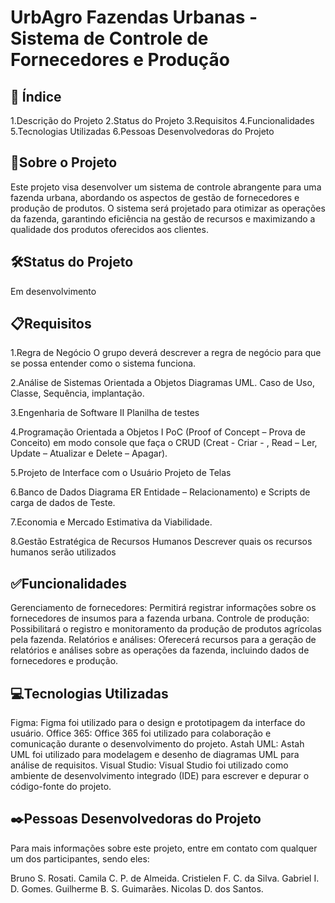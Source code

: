 # UrbAgro Fazendas Urbanas - Sistema de Controle de Fornecedores e Produção 

## 🚀 Índice
1.Descrição do Projeto
2.Status do Projeto
3.Requisitos
4.Funcionalidades
5.Tecnologias Utilizadas
6.Pessoas Desenvolvedoras do Projeto

## 📄Sobre o Projeto
Este projeto visa desenvolver um sistema de controle abrangente para uma fazenda urbana, abordando os aspectos de gestão de fornecedores e produção de produtos. O sistema será projetado para otimizar as operações da fazenda, garantindo eficiência na gestão de recursos e maximizando a qualidade dos produtos oferecidos aos clientes.

## 🛠️Status do Projeto
Em desenvolvimento

## 📋Requisitos

1.Regra de Negócio 
O grupo deverá descrever a regra de negócio para que se possa entender como o sistema funciona.

2.Análise de Sistemas Orientada a Objetos 
Diagramas UML. Caso de Uso, Classe, Sequência, implantação.

3.Engenharia de Software II 
Planilha de testes

4.Programação Orientada a Objetos I 
PoC (Proof of Concept – Prova de Conceito) em modo console que faça o CRUD (Creat - Criar - , Read – Ler, Update – Atualizar e Delete – Apagar).

5.Projeto de Interface com o Usuário 
Projeto de Telas

6.Banco de Dados 
Diagrama ER Entidade – Relacionamento) e Scripts de carga de dados de Teste.

7.Economia e Mercado 
Estimativa da Viabilidade.

8.Gestão Estratégica de Recursos Humanos 
Descrever quais os recursos humanos serão utilizados

## ✅Funcionalidades
Gerenciamento de fornecedores: Permitirá registrar informações sobre os fornecedores de insumos para a fazenda urbana.
Controle de produção: Possibilitará o registro e monitoramento da produção de produtos agrícolas pela fazenda.
Relatórios e análises: Oferecerá recursos para a geração de relatórios e análises sobre as operações da fazenda, incluindo dados de fornecedores e produção.

## 💻Tecnologias Utilizadas

Figma: Figma foi utilizado para o design e prototipagem da interface do usuário.
Office 365: Office 365 foi utilizado para colaboração e comunicação durante o desenvolvimento do projeto.
Astah UML: Astah UML foi utilizado para modelagem e desenho de diagramas UML para análise de requisitos.
Visual Studio: Visual Studio foi utilizado como ambiente de desenvolvimento integrado (IDE) para escrever e depurar o código-fonte do projeto.

## ✒️Pessoas Desenvolvedoras do Projeto

Para mais informações sobre este projeto, entre em contato com qualquer um dos participantes, sendo eles:

Bruno S. Rosati.
Camila C. P. de Almeida.
Cristielen F. C. da Silva.
Gabriel I. D. Gomes.
Guilherme B. S. Guimarães.
Nicolas D. dos Santos.




